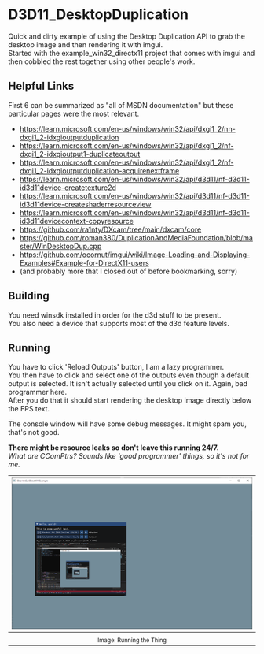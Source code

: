 # D3D11_DesktopDuplication

Quick and dirty example of using the Desktop Duplication API to grab the desktop image and then rendering it with imgui.<br>
Started with the example_win32_directx11 project that comes with imgui and then cobbled the rest together using other people's work.<br>

## Helpful Links

First 6 can be summarized as "all of MSDN documentation" but these particular pages were the most relevant.
* https://learn.microsoft.com/en-us/windows/win32/api/dxgi1_2/nn-dxgi1_2-idxgioutputduplication
* https://learn.microsoft.com/en-us/windows/win32/api/dxgi1_2/nf-dxgi1_2-idxgioutput1-duplicateoutput
* https://learn.microsoft.com/en-us/windows/win32/api/dxgi1_2/nf-dxgi1_2-idxgioutputduplication-acquirenextframe
* https://learn.microsoft.com/en-us/windows/win32/api/d3d11/nf-d3d11-id3d11device-createtexture2d
* https://learn.microsoft.com/en-us/windows/win32/api/d3d11/nf-d3d11-id3d11device-createshaderresourceview
* https://learn.microsoft.com/en-us/windows/win32/api/d3d11/nf-d3d11-id3d11devicecontext-copyresource
* https://github.com/ra1nty/DXcam/tree/main/dxcam/core
* https://github.com/roman380/DuplicationAndMediaFoundation/blob/master/WinDesktopDup.cpp
* https://github.com/ocornut/imgui/wiki/Image-Loading-and-Displaying-Examples#Example-for-DirectX11-users
* (and probably more that I closed out of before bookmarking, sorry)

## Building

You need winsdk installed in order for the d3d stuff to be present.<br>
You also need a device that supports most of the d3d feature levels.

## Running

You have to click 'Reload Outputs' button, I am a lazy programmer.<br>
You then have to click and select one of the outputs even though a default output is selected. It isn't actually selected until you click on it. Again, bad programmer here.<br>
After you do that it should start rendering the desktop image directly below the FPS text.<br>

The console window will have some debug messages. It might spam you, that's not good.<br>

**There might be resource leaks so don't leave this running 24/7.**<br>
*What are CComPtrs? Sounds like 'good programmer' things, so it's not for me.*

| ![running the thing](./demo_image.png) |
|:--:|
| <sub>Image: Running the Thing</sub> | 
